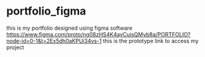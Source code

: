 # portfolio_figma
this is my portfolio designed using figma software
https://www.figma.com/proto/ng08zHS4K4ayCuisQMyb8a/PORTFOLIO?node-id=0-1&t=2Ex5dh0aKPUi34vs-1
this is the prototype link to access my project
